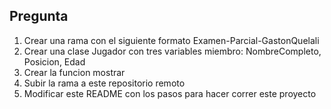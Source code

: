 ## Pregunta

1. Crear una rama con el siguiente formato Examen-Parcial-GastonQuelali
2. Crear una clase Jugador con tres variables miembro: NombreCompleto, Posicion, Edad
3. Crear la funcion mostrar
4. Subir la rama a este repositorio remoto
5. Modificar este README con los pasos para hacer correr este proyecto
